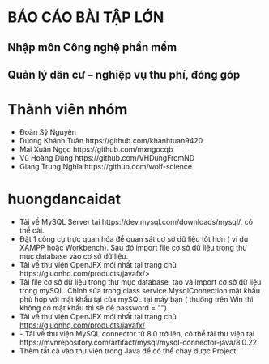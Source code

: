 <h1>BÁO CÁO BÀI TẬP LỚN </h1>
<h2>Nhập môn Công nghệ phần mềm</h2>
<h2>Quản lý dân cư – nghiệp vụ thu phí, đóng góp</h2>


# Thành viên nhóm
<ul>
  <li><a>Đoàn Sỹ Nguyên</a> <https://github.com/doannguyenfc02</li>
  <li>Dương Khánh Tuân <a>https://github.com/khanhtuan9420</a></li>
  <li>Mai Xuân Ngọc <a>https://github.com/mxngocqb</a></li>
  <li>Vũ Hoàng Dũng <a>https://github.com/VHDungFromND</a></li>
  <li>Giang Trung Nghĩa <a>https://github.com/wolf-science</a></li>
</ul>


# huongdancaidat
<ul>
<li>Tải về MySQL Server tại https://dev.mysql.com/downloads/mysql/, có thể cài.</li>
<li>Đặt 1 công cụ trực quan hóa để quan sát cơ sở dữ liệu tốt hơn ( ví dụ XAMPP hoặc Workbench). Sau đó import file cơ sở dữ liệu trong thư mục database vào cơ sở dữ liệu.</li>
<li>Tải về thư viện OpenJFX mới nhất tại trang chủ https://gluonhq.com/products/javafx/></li>
<li>Tải file cơ sở dữ liệu trong thư mục database, tạo và import cơ sở dữ liệu trong mySQL. Chỉnh sửa trong class service.MysqlConnection mật khẩu phù hợp với mật khẩu tại của mySQL tại máy bạn ( thường trên Win thì không có mật khẩu thì sẽ để password = "") </li>
<li>Tải về thư viện OpenJFX mới nhất tại trang chủ <a href="https://gluonhq.com/products/javafx/" target="_blank"> https://gluonhq.com/products/javafx/</a> </li>
<li>-	Tải về thư viện MySQL connector từ 8.0 trở lên, có thể tải thư viện tại
  https://mvnrepository.com/artifact/mysql/mysql-connector-java/8.0.22
 </li>
<li>Thêm tất cả vào thư viện trong Java để có thể chạy được Project</li>
</ul>

